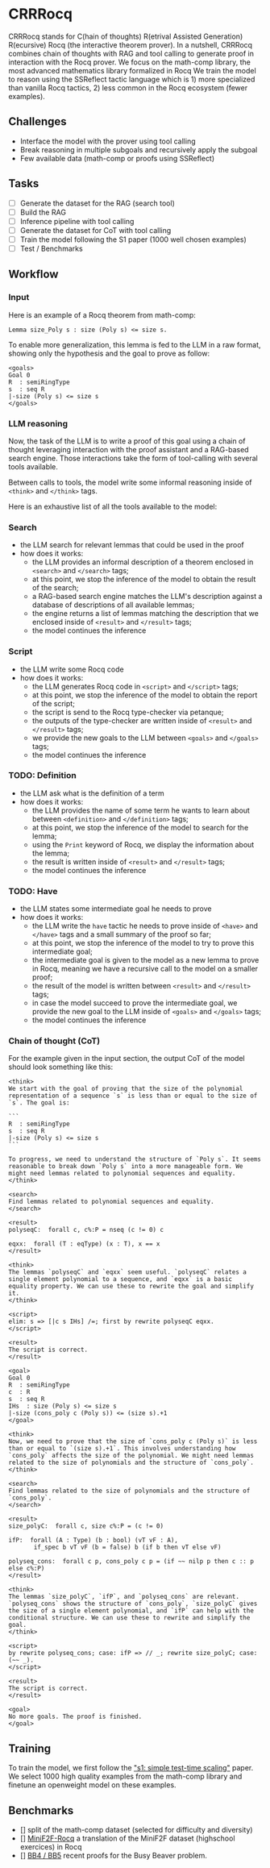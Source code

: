 # CRRRocq

CRRRocq stands for C(hain of thoughts) R(etrival Assisted Generation) R(ecursive) Rocq (the interactive theorem prover).
In a nutshell, CRRRocq combines chain of thoughts with RAG and tool calling to generate proof in interaction with the Rocq prover.
We focus on the math-comp library, the most advanced mathematics library formalized in Rocq
We train the model to reason using the SSReflect tactic language which is 1) more specialized than vanilla Rocq tactics, 2) less common in the Rocq ecosystem (fewer examples).

## Challenges

- Interface the model with the prover using tool calling
- Break reasoning in multiple subgoals and recursively apply the subgoal
- Few available data (math-comp or proofs using SSReflect)

## Tasks

- [ ] Generate the dataset for the RAG (search tool)
- [ ] Build the RAG
- [ ] Inference pipeline with tool calling
- [ ] Generate the dataset for CoT with tool calling
- [ ] Train the model following the S1 paper (1000 well chosen examples)
- [ ] Test / Benchmarks

## Workflow

### Input

Here is an example of a Rocq theorem from math-comp:

```coq
Lemma size_Poly s : size (Poly s) <= size s.
```

To enable more generalization, this lemma is fed to the LLM in a raw format,
showing only the hypothesis and the goal to prove as follow:

```
<goals>
Goal 0
R  : semiRingType
s  : seq R
|-size (Poly s) <= size s
</goals>
```

### LLM reasoning

Now, the task of the LLM is to write a proof of this goal using a chain of thought
leveraging interaction with the proof assistant and a RAG-based search engine.
Those interactions take the form of tool-calling with several tools available.

Between calls to tools, the model write some informal reasoning inside of `<think>` and `</think>` tags.

Here is an exhaustive list of all the tools available to the model:

### Search

- the LLM search for relevant lemmas that could be used in the proof
- how does it works:
  - the LLM provides an informal description of a theorem enclosed in `<search>` and `</search>` tags;
  - at this point, we stop the inference of the model to obtain the result of the search;
  - a RAG-based search engine matches the LLM's description against a database of descriptions of all available lemmas;
  - the engine returns a list of lemmas matching the description that we enclosed inside of `<result>` and `</result>` tags;
  - the model continues the inference

### Script

- the LLM write some Rocq code
- how does it works:
  - the LLM generates Rocq code in `<script>` and `</script>` tags;
  - at this point, we stop the inference of the model to obtain the report of the script;
  - the script is send to the Rocq type-checker via petanque;
  - the outputs of the type-checker are written inside of `<result>` and `</result>` tags;
  - we provide the new goals to the LLM between `<goals>` and `</goals>` tags;
  - the model continues the inference

### TODO: Definition

- the LLM ask what is the definition of a term
- how does it works:
  - the LLM provides the name of some term he wants to learn about between `<definition>` and `</definition>` tags;
  - at this point, we stop the inference of the model to search for the lemma;
  - using the `Print` keyword of Rocq, we display the information about the lemma;
  - the result is written inside of `<result>` and `</result>` tags;
  - the model continues the inference

### TODO: Have

- the LLM states some intermediate goal he needs to prove
- how does it works:
  - the LLM write the `have` tactic he needs to prove inside of `<have>` and `</have>` tags and a small summary of the proof so far;
  - at this point, we stop the inference of the model to try to prove this intermediate goal;
  - the intermediate goal is given to the model as a new lemma to prove in Rocq, meaning we have a recursive call to the model on a smaller proof;
  - the result of the model is written between `<result>` and `</result>` tags;
  - in case the model succeed to prove the intermediate goal, we provide the new goal to the LLM inside of `<goals>` and `</goals>` tags;
  - the model continues the inference

### Chain of thought (CoT)

For the example given in the input section, the output CoT of the model should look something like this:

``````
<think>
We start with the goal of proving that the size of the polynomial representation of a sequence `s` is less than or equal to the size of `s`. The goal is:

```
R  : semiRingType
s  : seq R
|-size (Poly s) <= size s
```

To progress, we need to understand the structure of `Poly s`. It seems reasonable to break down `Poly s` into a more manageable form. We might need lemmas related to polynomial sequences and equality.
</think>

<search>
Find lemmas related to polynomial sequences and equality.
</search>

<result>
polyseqC:  forall c, c%:P = nseq (c != 0) c

eqxx:  forall (T : eqType) (x : T), x == x
</result>

<think>
The lemmas `polyseqC` and `eqxx` seem useful. `polyseqC` relates a single element polynomial to a sequence, and `eqxx` is a basic equality property. We can use these to rewrite the goal and simplify it.
</think>

<script>
elim: s => [|c s IHs] /=; first by rewrite polyseqC eqxx.
</script>

<result>
The script is correct.
</result>

<goal>
Goal 0
R  : semiRingType
c  : R
s  : seq R
IHs  : size (Poly s) <= size s
|-size (cons_poly c (Poly s)) <= (size s).+1
</goal>

<think>
Now, we need to prove that the size of `cons_poly c (Poly s)` is less than or equal to `(size s).+1`. This involves understanding how `cons_poly` affects the size of the polynomial. We might need lemmas related to the size of polynomials and the structure of `cons_poly`.
</think>

<search>
Find lemmas related to the size of polynomials and the structure of `cons_poly`.
</search>

<result>
size_polyC:  forall c, size c%:P = (c != 0)

ifP:  forall (A : Type) (b : bool) (vT vF : A),
       if_spec b vT vF (b = false) b (if b then vT else vF)

polyseq_cons:  forall c p, cons_poly c p = (if ~~ nilp p then c :: p else c%:P)
</result>

<think>
The lemmas `size_polyC`, `ifP`, and `polyseq_cons` are relevant. `polyseq_cons` shows the structure of `cons_poly`, `size_polyC` gives the size of a single element polynomial, and `ifP` can help with the conditional structure. We can use these to rewrite and simplify the goal.
</think>

<script>
by rewrite polyseq_cons; case: ifP => // _; rewrite size_polyC; case: (~~ _).
</script>

<result>
The script is correct.
</result>

<goal>
No more goals. The proof is finished.
</goal>
``````

## Training

To train the model, we first follow the ["s1: simple test-time scaling"](https://arxiv.org/pdf/2501.19393) paper.
We select 1000 high quality examples from the math-comp library and finetune an openweight model on these examples. 


## Benchmarks

- [] split of the math-comp dataset (selected for difficulty and diversity)
- [] [MiniF2F-Rocq](https://arxiv.org/pdf/2501.19393) a translation of the MiniF2F dataset (highschool exercices) in Rocq
- [] [BB4 / BB5](https://github.com/ccz181078/Coq-BB5) recent proofs for the Busy Beaver problem.

